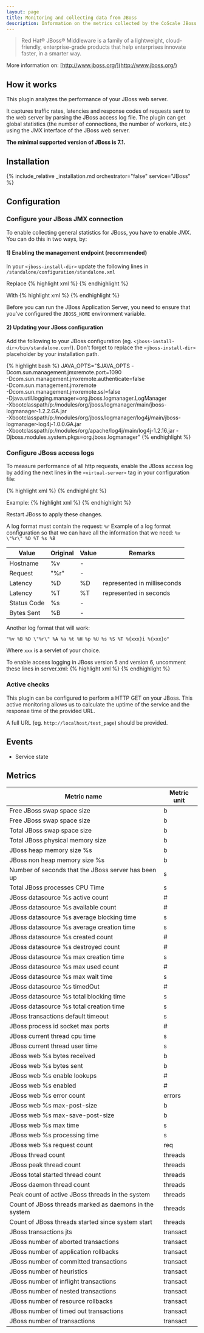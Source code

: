 ```yaml
---
layout: page
title: Monitoring and collecting data from JBoss
description: Information on the metrics collected by the CoScale JBoss plugin.
---
```


> Red Hat® JBoss® Middleware is a family of a lightweight, cloud-friendly, enterprise-grade products that help enterprises innovate faster, in a smarter way.

More information on: [http://www.jboss.org/](http://www.jboss.org/)

## How it works

This plugin analyzes the performance of your JBoss web server.

It captures traffic rates, latencies and response codes of requests sent to the web server by parsing the JBoss access log file. The plugin can get global statistics (the number of connections, the number of workers, etc.) using the JMX interface of the JBoss web server.

**The minimal supported version of JBoss is 7.1.**

## Installation

{% include_relative _installation.md orchestrator="false" service="JBoss" %}

## Configuration

### Configure your JBoss JMX connection

To enable collecting general statistics for JBoss, you have to enable JMX. You can do this in two ways, by:

#### 1) Enabling the management endpoint (recommended)

In your `<jboss-install-dir>` update the following lines in `/standalone/configuration/standalone.xml`

Replace
{% highlight xml %}
<subsystem xmlns="urn:jboss:domain:jmx:1.1">
    <show-model value="true"/>
    <remoting-connector/>
</subsystem>
{% endhighlight %}

With
{% highlight xml %}
<subsystem xmlns="urn:jboss:domain:jmx:1.1">
    <show-model value="true"/>
    <remoting-connector use-management-endpoint="true"/>
</subsystem>
{% endhighlight %}

Before you can run the JBoss Application Server, you need to ensure that you've configured the `JBOSS_HOME` environment variable.

#### 2) Updating your JBoss configuration

Add the following to your JBoss configuration (eg. `<jboss-install-dir>/bin/standalone.conf`). Don't forget to replace the `<jboss-install-dir>` placeholder by your installation path.

{% highlight bash %}
JAVA_OPTS="$JAVA_OPTS -Dcom.sun.management.jmxremote.port=1090 \
    -Dcom.sun.management.jmxremote.authenticate=false \
    -Dcom.sun.management.jmxremote \
    -Dcom.sun.management.jmxremote.ssl=false \
    -Djava.util.logging.manager=org.jboss.logmanager.LogManager \
    -Xbootclasspath/p:<jboss-install-dir>/modules/org/jboss/logmanager/main/jboss-logmanager-1.2.2.GA.jar \
    -Xbootclasspath/p:<jboss-install-dir>/modules/org/jboss/logmanager/log4j/main/jboss-logmanager-log4j-1.0.0.GA.jar \
    -Xbootclasspath/p:<jboss-install-dir>/modules/org/apache/log4j/main/log4j-1.2.16.jar -Djboss.modules.system.pkgs=org.jboss.logmanager"
{% endhighlight %}


### Configure JBoss access logs

To measure performance of all http requests, enable the JBoss access log by adding the next lines in the `<virtual-server>` tag in your configuration file:

{% highlight xml %}
<access-log pattern="%v %B %D &quot;%r&quot; %A %a %t %H %p %U %s %S %T" rotate="true">
    <directory path="." relative-to="jboss.server.log.dir"/>
</access-log>
{% endhighlight %}

Example:
{% highlight xml %}
<virtual-server name="default-host" enable-welcome-root="true">
    <alias name="localhost"/>
    <alias name="example.com"/>
    <access-log pattern="%v %B %D &quot;%r&quot; %A %a %t %H %p %U %s %S %T" rotate="true">
        <directory path="." relative-to="jboss.server.log.dir"/>
    </access-log>
</virtual-server>
{% endhighlight %}

Restart JBoss to apply these changes.


A log format must contain the request: `%r`
Example of a log format configuration so that we can have all the information that we need:
`%v \"%r\" %D %T %s %B`

| Value       | Original | Value | Remarks                     |
|-------------|----------|-------|-----------------------------|
| Hostname    | %v       | -     |                             |
| Request     | \"%r\"   | -     |                             |
| Latency     | %D       | %D    | represented in milliseconds |
| Latency     | %T       | %T    | represented in seconds      |
| Status Code | %s       | -     |                             |
| Bytes Sent  | %B       | -     |                             |

Another log format that will work:

`"%v %B %D \"%r\" %A %a %t %H %p %U %s %S %T %{xxx}i %{xxx}o"`

Where `xxx` is a servlet of your choice.

To enable access logging in JBoss version 5 and version 6, uncomment these lines in server.xml:
{% highlight xml %}
<Valve className="org.apache.catalina.valves.AccessLogValve"
   prefix="localhost_access_log." suffix=".log"
   pattern="common" directory="${jboss.server.log.dir}"
   resolveHosts="false" />
{% endhighlight %}

### Active checks

This plugin can be configured to perform a HTTP GET on your JBoss. This active monitoring allows us to calculate the uptime of the service and the response time of the provided URL.

A full URL (eg. `http://localhost/test_page`) should be provided.

## Events

* Service state


## Metrics

| Metric name                                             | Metric unit |
|---------------------------------------------------------|-------------|
| Free JBoss swap space size                              | b           |
| Free JBoss swap space size                              | b           |
| Total JBoss swap space size                             | b           |
| Total JBoss physical memory size                        | b           |
| JBoss heap memory size %s                               | b           |
| JBoss non heap memory size %s                           | b           |
| Number of seconds that the JBoss server has been up     | s           |
| Total JBoss processes CPU Time                          | s           |
| JBoss datasource %s active count                        | #           |
| JBoss datasource %s available count                     | #           |
| JBoss datasource %s average blocking time               | s           |
| JBoss datasource %s average creation time               | s           |
| JBoss datasource %s created count                       | #           |
| JBoss datasource %s destroyed count                     | #           |
| JBoss datasource %s max creation time                   | s           |
| JBoss datasource %s max used count                      | #           |
| JBoss datasource %s max wait time                       | s           |
| JBoss datasource %s timedOut                            | #           |
| JBoss datasource %s total blocking time                 | s           |
| JBoss datasource %s total creation time                 | s           |
| JBoss transactions default timeout                      | s           |
| JBoss process id socket max ports                       | #           |
| JBoss current thread cpu time                           | s           |
| JBoss current thread user time                          | s           |
| JBoss web %s bytes received                             | b           |
| JBoss web %s bytes sent                                 | b           |
| JBoss web %s enable lookups                             | #           |
| JBoss web %s enabled                                    | #           |
| JBoss web %s error count                                | errors      |
| JBoss web %s max-post-size                              | b           |
| JBoss web %s max-save-post-size                         | b           |
| JBoss web %s max time                                   | s           |
| JBoss web %s processing time                            | s           |
| JBoss web %s request count                              | req         |
| JBoss thread count                                      | threads     |
| JBoss peak thread count                                 | threads     |
| JBoss total started thread count                        | threads     |
| JBoss daemon thread count                               | threads     |
| Peak count of active JBoss threads in the system        | threads     |
| Count of JBoss threads marked as daemons in the system  | threads     |
| Count of JBoss threads started since system start       | threads     |
| JBoss transactions jts                                  | transact    |
| JBoss number of aborted transactions                    | transact    |
| JBoss number of application rollbacks                   | transact    |
| JBoss number of committed transactions                  | transact    |
| JBoss number of heuristics                              | transact    |
| JBoss number of inflight transactions                   | transact    |
| JBoss number of nested transactions                     | transact    |
| JBoss number of resource rollbacks                      | transact    |
| JBoss number of timed out transactions                  | transact    |
| JBoss number of transactions                            | transact    |

